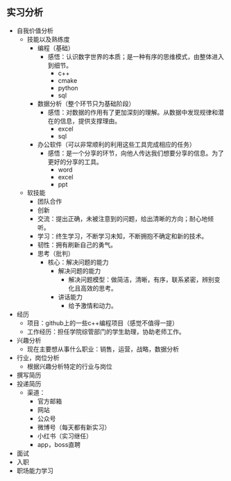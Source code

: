 
## 实习分析

- 自我价值分析
	- 技能以及熟练度
		- 编程（基础）
			- 感悟：认识数字世界的本质；是一种有序的思维模式，由整体进入到细节。
				- c++
				- cmake
				- python
				- sql
		- 数据分析（整个环节只为基础阶段）
			- 感悟：对数据的作用有了更加深刻的理解。从数据中发现规律和潜在的信息，提供支撑理由。
				- excel
				- sql
		- 办公软件（可以非常顺利的利用这些工具完成相应的任务）
			- 感悟：是一个分享的环节，向他人传达我们想要分享的信息。为了更好的分享的工具。
				- word
				- excel
				- ppt
	- 软技能
		- 团队合作
		- 创新
		- 交流：提出正确，未被注意到的问题，给出清晰的方向；耐心地倾听。
		- 学习：终生学习，不断学习未知，不断拥抱不确定和新的技术。
		- 韧性：拥有刷新自己的勇气。
		- 思考（批判）
			- 核心：解决问题的能力
				- 解决问题的能力
					- 解决问题模型：做简洁，清晰，有序，联系紧密，辨别变化且高效的思考。
				- 讲话能力
					- 给予激情和动力。
- 经历
	- 项目：github上的一些c++编程项目（感觉不值得一提）
	- 工作经历：担任学院综管部门的学生助理，协助老师工作。
- 兴趣分析
	- 现在主要想从事什么职业：销售，运营，战略，数据分析
- 行业，岗位分析
	- 根据兴趣分析特定的行业与岗位
- 撰写简历 
- 投递简历
	- 渠道：
		- 官方邮箱
		- 网站
		- 公众号
		- 微博号（每天都有新实习）
		- 小红书（实习继任）
		- app，boss直聘
- 面试
- 入职
- 职场能力学习